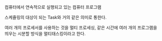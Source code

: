 컴퓨터에서 연속적으로 실행되고 있는 컴퓨터 프로그램

스케쥴링의 대상이 되는 Task와 거의 같은 의미로 통한다.

여러 개의 프로세서를 사용하는 것을 멀티 프로세싱, 같은 시간에 여러 개의 프로그램을 띄우는 시분할 방식을 멀티태스킹이라고 한다.
